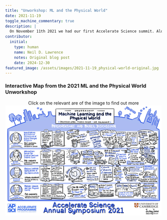 ```yaml
---
title: "Unworkshop: ML and the Physical World"
date: 2021-11-19
toggle_machine_commentary: true
description: |
  On November 11th 2021 we had our first Accelerate Science summit. Alongside keynotes we had unworkshops on different topics. In a discussion about the interaction between machine learning and the physical world, we heard about applications of AI to analyse climate data, agricultural data, clinical data, and biochemical data, with a focus on the challenges that affect practitioners across a range of disciplines and sectors. Steering AI-enabled analysis using insights from domain experts is central to the success of these projects; such insights help define relevant research questions and interrogate the outputs from AI systems. In the process, AI experts play an important role in guiding expectations about what AI can (and can’t) do, and in creating mechanisms for testing and validating the effectiveness of AI systems.
contributor:
  initial:
    type: human
    name: Neil D. Lawrence
    notes: Original blog post
    date: 2024-12-30
featured_image: /assets/images/2021-11-19_physical-world-original.jpg
---
```



### Interactive Map from the 2021 ML and the Physical World Unworkshop


<center>Click on the relevant are of the image to find out more</center>

<div class="image-container">

<!-- Image Map Generated by http://www.image-map.net/ -->
<img id="ml-physical-unworkshop-map" src="/assets/images/2021-11-19_physical-world-original.jpg" usemap="#ml-physical-unworkshop-image-map">

<map name="ml-physical-unworkshop-image-map">
    <area target="_blank" alt="Marie Synakewicz" title="Marie Synakewicz" href="https://www.linkedin.com/in/marie-synakewicz/" coords="116,952,237,924,373,939,395,868,305,840,367,769,342,651,249,592,150,639,110,682,119,772,163,828,101,865" shape="poly">
    <area target="_blank" alt="Diana Robinson" title="Diana Robinson" href="https://mlatcl.github.io/people/diana-robinson.html" coords="321,1048,358,1104,361,1184,305,1231,398,1265,380,1349,246,1333,129,1361,104,1283,175,1259,119,1187,113,1088,156,1039,209,1001,277,998" shape="poly">
    <area target="_blank" alt="Martin Rogers" title="Martin Rogers" href="https://www.geog.cam.ac.uk/people/rogers/" coords="327,1414,349,1451,367,1525,318,1612,287,1621,392,1643,389,1730,262,1714,141,1736,110,1665,191,1631,129,1575,113,1497,153,1420,240,1395,287,1392" shape="poly">
    <area target="_blank" alt="Harry Blakiston-Houston" title="Harry Blakiston-Houston" href="https://www.linkedin.com/in/harry-blakiston-houston/" coords="308,1795,361,1841,377,1925,321,2003,302,2012,392,2031,423,2046,401,2120,265,2099,203,2102,122,2136,98,2062,197,2009,132,1969,119,1869,156,1804,234,1779" shape="poly">
    <area target="_blank" alt="Markus Kaiser" title="Markus Kaiser" href="https://mlatcl.github.io/people/markus-kaiser.html" coords="1613,344,1765,347,1917,344,1929,391,1604,409" shape="poly">
    <area target="_blank" alt="Ieva Kazlauskaitė" title="Ieva Kazlauskaitė" href="https://www.lse.ac.uk/statistics/people/ieva-kazlauskait%C4%97" coords="1976,335,2050,341,2193,344,2344,341,2344,400,1963,400" shape="poly">
</map>


</div>


<script>
document.addEventListener('DOMContentLoaded', function() {
  const img = document.getElementById('ml-physical-unworkshop-map');
  const originalWidth = 1925; // Original image width from your coordinates
  
  function scaleImageMap() {
    const scale = img.offsetWidth / originalWidth;
    const areas = document.querySelectorAll('map[name="ml-physical-unworkshop-image-map"] area');
    
    areas.forEach(area => {
      // Store original coordinates if not already stored
      const originalCoords = area.getAttribute('data-original-coords') || area.getAttribute('coords');
      if (!area.getAttribute('data-original-coords')) {
        area.setAttribute('data-original-coords', originalCoords);
      }
      
      // Scale coordinates
      const scaledCoords = originalCoords.split(',').map(coord => 
        Math.round(parseInt(coord) * scale)
      ).join(',');
      
      area.setAttribute('coords', scaledCoords);
    });
  }
  
  // Scale on load
  if (img.complete) {
    scaleImageMap();
  } else {
    img.onload = scaleImageMap;
  }
  
  // Scale on window resize
  window.addEventListener('resize', scaleImageMap);
});
</script>



